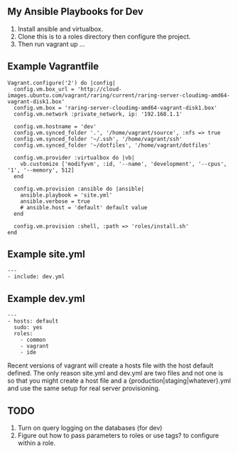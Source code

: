 ## My Ansible Playbooks for Dev

1. Install ansible and virtualbox.
2. Clone this is to a roles directory then configure the project.
3. Then run vagrant up ...

## Example Vagrantfile

    Vagrant.configure('2') do |config|
      config.vm.box_url = 'http://cloud-images.ubuntu.com/vagrant/raring/current/raring-server-cloudimg-amd64-vagrant-disk1.box'
      config.vm.box = 'raring-server-cloudimg-amd64-vagrant-disk1.box'
      config.vm.network :private_network, ip: '192.168.1.1'

      config.vm.hostname = 'dev'
      config.vm.synced_folder '.', '/home/vagrant/source', :nfs => true
      config.vm.synced_folder '~/.ssh', '/home/vagrant/ssh'
      config.vm.synced_folder '~/dotfiles', '/home/vagrant/dotfiles'

      config.vm.provider :virtualbox do |vb|
        vb.customize ['modifyvm', :id, '--name', 'development', '--cpus', '1', '--memory', 512]
      end

      config.vm.provision :ansible do |ansible|
        ansible.playbook = 'site.yml'
        ansible.verbose = true
        # ansible.host = 'default' default value
      end

      config.vm.provision :shell, :path => 'roles/install.sh'
    end

## Example site.yml

    ---
    - include: dev.yml

## Example dev.yml

    ---
    - hosts: default
      sudo: yes
      roles:
        - common
        - vagrant
        - ide

Recent versions of vagrant will create a hosts file with the host default
defined. The only reason site.yml and dev.yml are two files and not one is so
that you might create a host file and a {production|staging|whatever}.yml and
use the same setup for real server provisioning. 

## TODO

1. Turn on query logging on the databases (for dev)
2. Figure out how to pass parameters to roles or use tags? to configure within a
   role.
